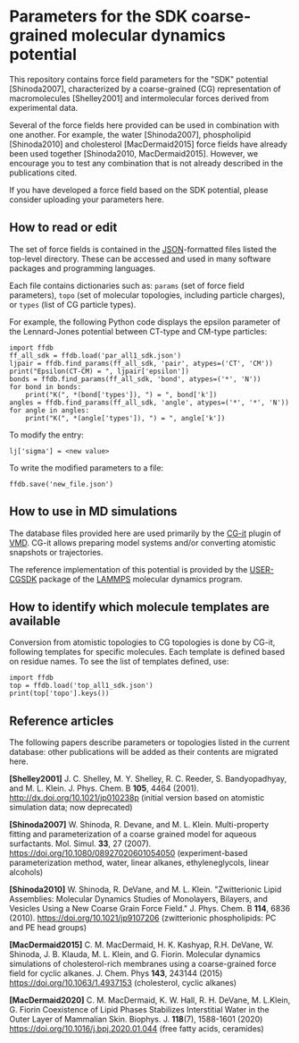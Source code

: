 # Parameters for the SDK coarse-grained molecular dynamics potential

This repository contains force field parameters for the "SDK" potential [Shinoda2007], characterized by a coarse-grained (CG) representation of macromolecules [Shelley2001] and intermolecular forces derived from experimental data.

Several of the force fields here provided can be used in combination with one another.  For example, the water [Shinoda2007], phospholipid [Shinoda2010] and cholesterol [MacDermaid2015] force fields have already been used together [Shinoda2010, MacDermaid2015].  However, we encourage you to test any combination that is not already described in the publications cited.

If you have developed a force field based on the SDK potential, please consider uploading your parameters here.

## How to read or edit

The set of force fields is contained in the [JSON](https://en.wikipedia.org/wiki/JSON)-formatted files listed the top-level directory.  These can be accessed and used in many software packages and programming languages.

Each file contains dictionaries such as: `params` (set of force field parameters), `topo` (set of molecular topologies, including particle charges), or `types` (list of CG particle types).

For example, the following Python code displays the epsilon parameter of the Lennard-Jones potential between CT-type and CM-type particles:
```
import ffdb
ff_all_sdk = ffdb.load('par_all1_sdk.json')
ljpair = ffdb.find_params(ff_all_sdk, 'pair', atypes=('CT', 'CM'))
print("Epsilon(CT-CM) = ", ljpair['epsilon'])
bonds = ffdb.find_params(ff_all_sdk, 'bond', atypes=('*', 'N'))
for bond in bonds:
    print("K(", *(bond['types']), ") = ", bond['k'])
angles = ffdb.find_params(ff_all_sdk, 'angle', atypes=('*', '*', 'N'))
for angle in angles:
    print("K(", *(angle['types']), ") = ", angle['k'])
```
To modify the entry:
```
lj['sigma'] = <new value>
```
To write the modified parameters to a file:
```
ffdb.save('new_file.json')
```

## How to use in MD simulations

The database files provided here are used primarily by the [CG-it](https://github.com/CG-it/CG-it) plugin of [VMD](http://www.ks.uiuc.edu/Research/vmd/).  CG-it allows preparing model systems and/or converting atomistic snapshots or trajectories.

The reference implementation of this potential is provided by the [USER-CGSDK](http://lammps.sandia.gov/doc/Section_packages.html#user-cgsdk-package) package of the [LAMMPS](http://lammps.sandia.gov/) molecular dynamics program.

## How to identify which molecule templates are available

Conversion from atomistic topologies to CG topologies is done by CG-it, following templates for specific molecules.  Each template is defined based on residue names.  To see the list of templates defined, use:

```
import ffdb
top = ffdb.load('top_all1_sdk.json')
print(top['topo'].keys())
```

## Reference articles

The following papers describe parameters or topologies listed in the current database: other publications will be added as their contents are migrated here.

**[Shelley2001]**
J. C. Shelley, M. Y. Shelley, R. C. Reeder, S. Bandyopadhyay, and M. L. Klein.
J. Phys. Chem. B **105**, 4464 (2001).
http://dx.doi.org/10.1021/jp010238p
(initial version based on atomistic simulation data; now deprecated)

**[Shinoda2007]**
W. Shinoda, R. Devane, and M. L. Klein.
Multi-property fitting and parameterization of a coarse grained model for aqueous surfactants.
Mol. Simul. **33**, 27 (2007).
https://doi.org/10.1080/08927020601054050
(experiment-based parameterization method, water, linear alkanes, ethyleneglycols, linear alcohols)

**[Shinoda2010]**
W. Shinoda, R. DeVane, and M. L. Klein.
"Zwitterionic Lipid Assemblies: Molecular Dynamics Studies of Monolayers, Bilayers, and Vesicles Using a New Coarse Grain Force Field."
J. Phys. Chem. B **114**, 6836 (2010).
https://doi.org/10.1021/jp9107206
(zwitterionic phospholipids: PC and PE head groups)

**[MacDermaid2015]**
C. M. MacDermaid, H. K. Kashyap, R.H. DeVane, W. Shinoda, J. B. Klauda, M. L. Klein, and G. Fiorin.
Molecular dynamics simulations of cholesterol-rich membranes using a coarse-grained force field for cyclic alkanes.
J. Chem. Phys **143**, 243144 (2015)
https://doi.org/10.1063/1.4937153
(cholesterol, cyclic alkanes)

**[MacDermaid2020]**
C. M. MacDermaid, K. W. Hall, R. H. DeVane, M. L.Klein, G. Fiorin
Coexistence of Lipid Phases Stabilizes Interstitial Water in the Outer Layer of Mammalian Skin.
Biophys. J. **118**(7), 1588-1601 (2020)
https://doi.org/10.1016/j.bpj.2020.01.044
(free fatty acids, ceramides)
